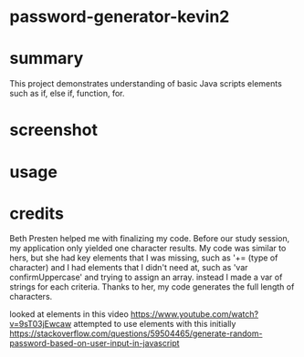 # password-generator-kevin2
# summary
This project demonstrates understanding of basic Java scripts elements such as if, else if, function, for.



# screenshot






# usage







# credits
Beth Presten helped me with finalizing my code.  Before our study session, my application only yielded one character results.  My code was similar to hers, but she had key elements that I was missing, such as '+= (type of character) and I had elements that I didn't need at, such as 'var confirmUppercase'  and trying to assign an array.  instead I made a var of strings for each criteria.  Thanks to her, my code generates the full length of characters.

looked at elements in this video https://www.youtube.com/watch?v=9sT03jEwcaw
attempted to use elements with this initially https://stackoverflow.com/questions/59504465/generate-random-password-based-on-user-input-in-javascript